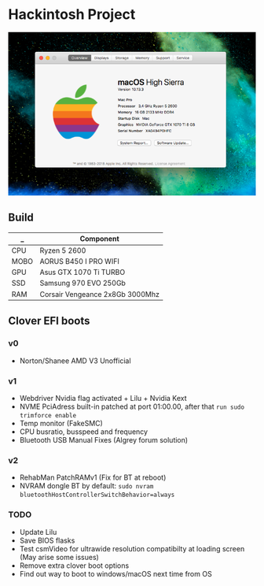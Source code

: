 # Hackintosh Project
![](assets/about.png)
## Build

 _ | Component
--- | --- 
CPU  |  Ryzen 5 2600
MOBO | AORUS B450 I PRO WIFI 
GPU  |  Asus GTX 1070 Ti TURBO
SSD  |  Samsung 970 EVO 250Gb
RAM  |  Corsair Vengeance 2x8Gb 3000Mhz

## Clover EFI boots
### v0
- Norton/Shanee AMD V3 Unofficial
### v1
- Webdriver Nvidia flag activated + Lilu + Nvidia Kext
- NVME PciAdress built-in patched at port 01:00.00, after that `run sudo    trimforce enable`
- Temp monitor (FakeSMC)
- CPU busratio, busspeed and frequency
- Bluetooth USB Manual Fixes (Algrey forum solution)
### v2 
- RehabMan PatchRAMv1 (Fix for BT at reboot)
- NVRAM dongle BT by default: `sudo nvram bluetoothHostControllerSwitchBehavior=always`
### TODO
- Update Lilu
- Save BIOS flasks
- Test csmVideo for ultrawide resolution compatibilty at loading screen (May arise  some issues)
- Remove extra clover boot options
- Find out way to boot to windows/macOS next time from OS 